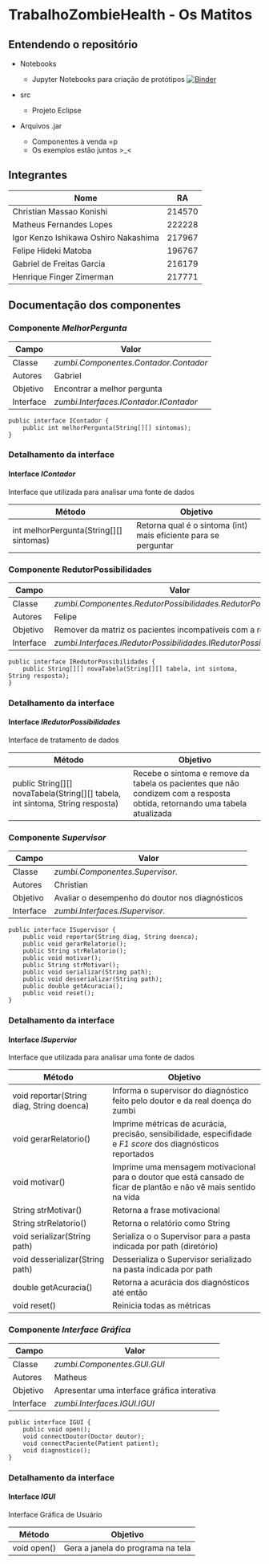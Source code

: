 # TrabalhoZombieHealth - Os Matitos


## Entendendo o repositório
- Notebooks
  - Jupyter Notebooks para criação de protótipos [![Binder](https://mybinder.org/badge_logo.svg)](https://mybinder.org/v2/gh/batataazul/Trabalho_ZombieHealth/master?urlpath=lab)

- src
  - Projeto Eclipse
  
- Arquivos .jar
  - Componentes à venda =p
  - Os exemplos estão juntos >_<
  
## Integrantes
| **Nome** | **RA** |
|---|---|
| Christian Massao Konishi | 214570 |
| Matheus Fernandes Lopes | 222228 |
| Igor Kenzo Ishikawa Oshiro Nakashima | 217967 |
| Felipe Hideki Matoba | 196767 |
| Gabriel de Freitas Garcia | 216179 |
| Henrique Finger Zimerman | 217771 |


## Documentação dos componentes

### Componente *MelhorPergunta*

| Campo | Valor |
|---|---|
| Classe | *zumbi.Componentes.Contador.Contador* |
| Autores | Gabriel |
| Objetivo | Encontrar a melhor pergunta |
| Interface | *zumbi.Interfaces.IContador.IContador* |

~~~
public interface IContador {
	public int melhorPergunta(String[][] sintomas);
}
~~~

### Detalhamento da interface

#### Interface *IContador*
Interface que utilizada para analisar uma fonte de dados

| Método | Objetivo |
|---|---|
| int melhorPergunta(String[][] sintomas) | Retorna qual é o sintoma (int) mais eficiente para se perguntar |


### Componente RedutorPossibilidades

| Campo | Valor |
|---|---|
| Classe | *zumbi.Componentes.RedutorPossibilidades.RedutorPossibilidades* |
| Autores | Felipe |
| Objetivo | Remover da matriz os pacientes incompatíveis com a resposta |
| Interface | *zumbi.Interfaces.IRedutorPossibilidades.IRedutorPossibilidades* |

~~~
public interface IRedutorPossibilidades {
	public String[][] novaTabela(String[][] tabela, int sintoma, String resposta);
}
~~~

### Detalhamento da interface

#### Interface *IRedutorPossibilidades*
Interface de tratamento de dados

| Método | Objetivo |
|---|---|
| public String[][] novaTabela(String[][] tabela, int sintoma, String resposta) | Recebe o sintoma e remove da tabela os pacientes que não condizem com a resposta obtida, retornando uma tabela atualizada |


### Componente *Supervisor*

| Campo | Valor |
|---|---|
| Classe | *zumbi.Componentes.Supervisor.* |
| Autores | Christian |
| Objetivo | Avaliar o desempenho do doutor nos diagnósticos |
| Interface | *zumbi.Interfaces.ISupervisor.* |

~~~
public interface ISupervisor {
	public void reportar(String diag, String doenca);
	public void gerarRelatorio();
	public String strRelatorio();
	public void motivar();
	public String strMotivar();
	public void serializar(String path);
	public void desserializar(String path);
	public double getAcuracia();
	public void reset();
}
~~~

### Detalhamento da interface

#### Interface *ISupervior*
Interface que utilizada para analisar uma fonte de dados

| Método | Objetivo |
|---|---|
| void reportar(String diag, String doenca) | Informa o supervisor do diagnóstico feito pelo doutor e da real doença do zumbi |
| void gerarRelatorio() | Imprime métricas de acurácia, precisão, sensibilidade, especifidade e *F1 score* dos diagnósticos reportados |
| void motivar() | Imprime uma mensagem motivacional para o doutor que está cansado de ficar de plantão e não vê mais sentido na vida |
| String strMotivar() | Retorna a frase motivacional |
| String strRelatorio() | Retorna o relatório como String |
| void serializar(String path) | Serializa o o Supervisor para a pasta indicada por path (diretório) |
| void desserializar(String path) | Desserializa o Supervisor serializado na pasta indicada por path |
| double getAcuracia() | Retorna a acurácia dos diagnósticos até então |
| void reset() | Reinicia todas as métricas |

### Componente *Interface Gráfica*

| Campo | Valor |
|---|---|
| Classe | *zumbi.Componentes.GUI.GUI* |
| Autores | Matheus |
| Objetivo | Apresentar uma interface gráfica interativa |
| Interface | *zumbi.Interfaces.IGUI.IGUI* |

~~~
public interface IGUI {
	public void open();
	void connectDoutor(Doctor doutor);
	void connectPaciente(Patient patient);
	void diagnostico();
}
~~~

### Detalhamento da interface

#### Interface *IGUI*
Interface Gráfica de Usuário

| Método | Objetivo |
|---|---|
| void open() | Gera a janela do programa na tela |


